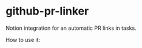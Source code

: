 # github-pr-linker

Notion integration for an automatic PR links in tasks.

How to use it:

<COMING SOON>
